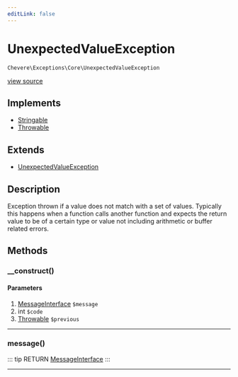 ```yaml
---
editLink: false
---
```


# UnexpectedValueException

`Chevere\Exceptions\Core\UnexpectedValueException`

[view source](https://github.com/chevere/chevere/blob/master/src/Chevere/Exceptions/Core/UnexpectedValueException.php)

## Implements

- [Stringable](https://www.php.net/manual/class.stringable)
- [Throwable](https://www.php.net/manual/class.throwable)

## Extends

- [UnexpectedValueException](https://www.php.net/manual/class.unexpectedvalueexception)

## Description

Exception thrown if a value does not match with a set of values. Typically this happens when a function calls another function and expects the return value to be of a certain type or value not including arithmetic or buffer related errors.

## Methods

### __construct()

#### Parameters

1. [MessageInterface](../../Interfaces/Message/MessageInterface.md) `$message`
2. int `$code`
3. [Throwable](https://www.php.net/manual/class.throwable) `$previous`

---

### message()

::: tip RETURN
[MessageInterface](../../Interfaces/Message/MessageInterface.md)
:::

---
